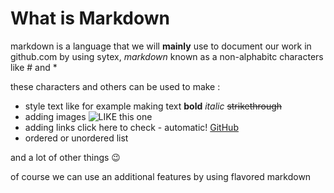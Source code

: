 # What is Markdown

markdown is a language that we will **mainly** use to document our work in github.com by using sytex, *markdown* known as a non-alphabitc characters like # and *

these characters and others can be used to make :
* style text like for example making text **bold** *italic*  ~~strikethrough~~
* adding images 
![LIKE this one](https://media.sketchfab.com/models/98960ad16eae47b993b0351609e2907b/thumbnails/76fc4c6ad8694219ba589c155eb28b0c/a99b249e21db406784461f87861f4be7.jpeg)
* adding links
click here to check - automatic!
[GitHub](http://github.com)
* ordered or unordered list

and a lot of other things :wink:

of course we can use an additional features by using flavored markdown  
